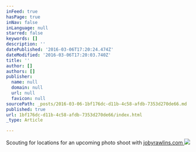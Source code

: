 ```yaml
---
inFeed: true
hasPage: true
inNav: false
inLanguage: null
starred: false
keywords: []
description: ''
datePublished: '2016-03-06T17:20:24.474Z'
dateModified: '2016-03-06T17:20:03.740Z'
title: ''
author: []
authors: []
publisher:
  name: null
  domain: null
  url: null
  favicon: null
sourcePath: _posts/2016-03-06-1bf176dc-d11b-4c58-afdb-7353d270de66.md
published: true
url: 1bf176dc-d11b-4c58-afdb-7353d270de66/index.html
_type: Article

---
```

Scouting for locations for an upcoming photo shoot with [jobyrawlins.com ][0]
![](https://the-grid-user-content.s3-us-west-2.amazonaws.com/9b279fde-8c73-44bc-a29a-c0f76f8c925e.jpg)

[0]: http://www.jobyrawlins.com/